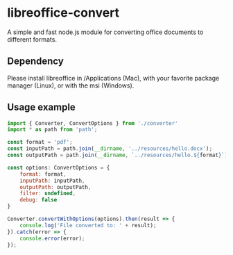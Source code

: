 # libreoffice-convert #

A simple and fast node.js module for converting office documents to different formats.

## Dependency ##

Please install libreoffice in /Applications (Mac), with your favorite package manager (Linux), or with the msi (Windows).

## Usage example ##
```javascript
import { Converter, ConvertOptions } from './converter'
import * as path from 'path';

const format = 'pdf';
const inputPath = path.join(__dirname, '../resources/hello.docx');
const outputPath = path.join(__dirname, `../resources/hello.${format}`);

const options: ConvertOptions = {
    format: format,
    inputPath: inputPath,
    outputPath: outputPath,
    filter: undefined,
    debug: false
}

Converter.convertWithOptions(options).then(result => {
    console.log('File converted to: ' + result);
}).catch(error => {
    console.error(error);
});
```


